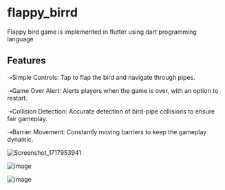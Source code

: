# flappy_birrd

Flappy bird game is implemented in flutter using dart programming language

## Features

➝Simple Controls: Tap to flap the bird and navigate through pipes.

➝Game Over Alert: Alerts players when the game is over, with an option to restart.

➝Collision Detection: Accurate detection of bird-pipe collisions to ensure fair gameplay.

➝Barrier Movement: Constantly moving barriers to keep the gameplay dynamic.

![Screenshot_1717953941](https://github.com/dakshita-thakkar/flappy_bird/assets/133591416/087060b2-3d5e-43e5-a485-6aa8d4fba8b4)

![image](https://github.com/dakshita-thakkar/flappy_bird/assets/133591416/802ab08c-e15d-4610-822a-5cb645bb4849)

![image](https://github.com/dakshita-thakkar/flappy_bird/assets/133591416/faccea77-8d7e-4765-99e1-cef045d5d850)
